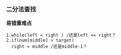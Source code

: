 ### 二分法查找
**易错重难点**
```
1.while(left < right ) /还是left <= right？
2.if(num[middle] > target)
  right = middle /还是middle-1？
```
